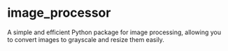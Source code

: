 # image_processor
A simple and efficient Python package for image processing, allowing you to convert images to grayscale and resize them easily.
